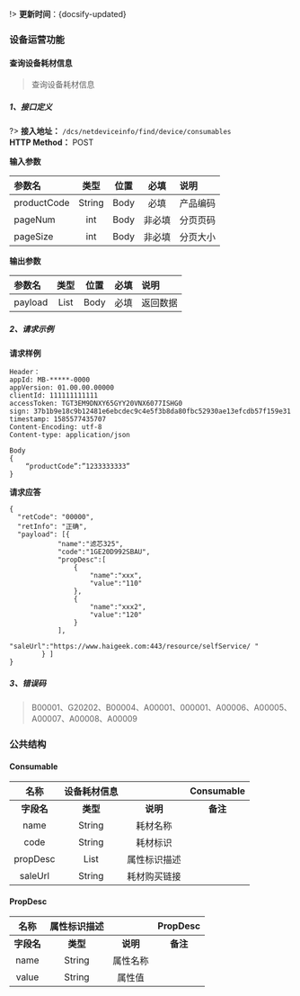 
!> **更新时间**：{docsify-updated}  


### 设备运营功能

#### 查询设备耗材信息  

> 查询设备耗材信息

##### 1、接口定义
?> **接入地址：** `/dcs/netdeviceinfo/find/device/consumables`</br>
**HTTP Method：** POST

**输入参数**

参数名|类型|位置|必填|说明
:-|:-:|:-:|:-:|:-
productCode|String|Body|必填|产品编码  
pageNum|int|Body|非必填|分页页码 
pageSize|int|Body|非必填|分页大小  


**输出参数**

参数名|类型|位置|必填|说明
:-|:-:|:-:|:-:|:-
payload|List<Consumable >|Body|必填|返回数据

##### 2、请求示例

**请求样例**


```
Header：
appId: MB-*****-0000
appVersion: 01.00.00.00000
clientId: 111111111111
accessToken: TGT3EM9DNXY65GYY20VNX6077ISHG0
sign: 37b1b9e18c9b12481e6ebcdec9c4e5f3b8da80fbc52930ae13efcdb57f159e31
timestamp: 1585577435707 
Content-Encoding: utf-8
Content-type: application/json

Body
{
	“productCode”:”1233333333”
}

```

**请求应答**

```
{
  "retCode": "00000",
  "retInfo": "正确",
  "payload": [{
            "name":"滤芯325",
            "code":"1GE20D992SBAU",
            "propDesc":[
                {
                    "name":"xxx",
                    "value":"110"
                },
                {
                    "name":"xxx2",
                    "value":"120"
                }
            ],
            "saleUrl":"https://www.haigeek.com:443/resource/selfService/ "
        } ] 
}

```

##### 3、错误码

> B00001、G20202、B00004、A00001、000001、A00006、A00005、A00007、A00008、A00009


### 公共结构  

#### Consumable  

| **名称** | 设备耗材信息 |&emsp;| Consumable |   
| :----------: |:----------:|:-----:|:--------:|
|**字段名**|**类型**|**说明**|**备注**|  
|name| String | 耗材名称 |&emsp;|  
|code| String | 耗材标识 |&emsp;|  
|propDesc| List<PropDesc> | 属性标识描述 |&emsp;|    
|saleUrl| String | 耗材购买链接 |&emsp;|  


#### PropDesc  

| **名称** | 属性标识描述 |&emsp;| PropDesc |   
| :----------: |:----------:|:-----:|:--------:|
|**字段名**|**类型**|**说明**|**备注**|  
|name| String | 属性名称 |&emsp;|  
|value| String | 属性值 |&emsp;|  
